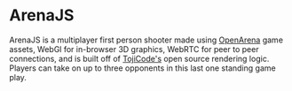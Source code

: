 # ArenaJS
ArenaJS is a multiplayer first person shooter made using [OpenArena](http://www.openarena.ws/) game assets, WebGl for in-browser 3D graphics, WebRTC for peer to peer connections, and is built off of [TojiCode's](http://blog.tojicode.com/) open source rendering logic. Players can take on up to three opponents in this last one standing game play.
